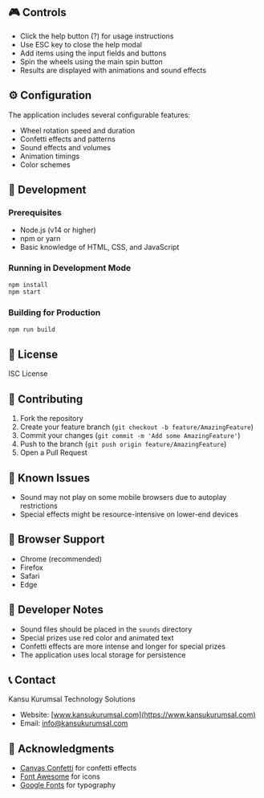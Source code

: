 ## 🎮 Controls

- Click the help button (?) for usage instructions
- Use ESC key to close the help modal
- Add items using the input fields and buttons
- Spin the wheels using the main spin button
- Results are displayed with animations and sound effects

## ⚙️ Configuration

The application includes several configurable features:
- Wheel rotation speed and duration
- Confetti effects and patterns
- Sound effects and volumes
- Animation timings
- Color schemes

## 🔧 Development

### Prerequisites
- Node.js (v14 or higher)
- npm or yarn
- Basic knowledge of HTML, CSS, and JavaScript

### Running in Development Mode
```bash
npm install
npm start
```

### Building for Production
```bash
npm run build
```

## 📝 License

ISC License

## 👥 Contributing

1. Fork the repository
2. Create your feature branch (`git checkout -b feature/AmazingFeature`)
3. Commit your changes (`git commit -m 'Add some AmazingFeature'`)
4. Push to the branch (`git push origin feature/AmazingFeature`)
5. Open a Pull Request

## 🐛 Known Issues

- Sound may not play on some mobile browsers due to autoplay restrictions
- Special effects might be resource-intensive on lower-end devices

## 📱 Browser Support

- Chrome (recommended)
- Firefox
- Safari
- Edge

## 🔧 Developer Notes

- Sound files should be placed in the `sounds` directory
- Special prizes use red color and animated text
- Confetti effects are more intense and longer for special prizes
- The application uses local storage for persistence

## 📞 Contact

Kansu Kurumsal Technology Solutions
- Website: [www.kansukurumsal.com](https://www.kansukurumsal.com)
- Email: info@kansukurumsal.com

## 🙏 Acknowledgments

- [Canvas Confetti](https://github.com/catdad/canvas-confetti) for confetti effects
- [Font Awesome](https://fontawesome.com/) for icons
- [Google Fonts](https://fonts.google.com/) for typography
